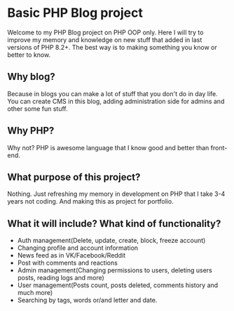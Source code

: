 # Basic PHP Blog project
Welcome to my PHP Blog project on PHP OOP only.
Here I will try to improve my memory and knowledge on new stuff that added in last versions of PHP 8.2+.
The best way is to making something you know or better to know.

## Why blog?
Because in blogs you can make a lot of stuff that you don't do in day life.
You can create CMS in this blog, adding administration side for admins and other some fun stuff.

## Why PHP?
Why not? PHP is awesome language that I know good and better than front-end.

## What purpose of this project?
Nothing. Just refreshing my memory in development on PHP that I take 3-4 years not coding.
And making this as project for portfolio.

## What it will include? What kind of functionality?
- Auth management(Delete, update, create, block, freeze account)
- Changing profile and account information
- News feed as in VK/Facebook/Reddit
- Post with comments and reactions
- Admin management(Changing permissions to users, deleting users posts, reading logs and more)
- User management(Posts count, posts deleted, comments history and much more)
- Searching by tags, words or/and letter and date.
